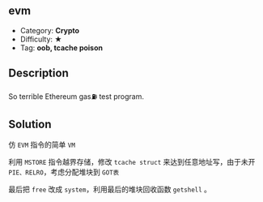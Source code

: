 ## evm

+ Category: **Crypto**
+ Difficulty: ★
+ Tag: **oob, tcache poison**

## Description

So terrible Ethereum gas⛽️ test program.

## Solution

仿 `EVM` 指令的简单 `VM`

利用 `MSTORE` 指令越界存储，修改 `tcache struct` 来达到任意地址写，由于未开 `PIE、RELRO`，考虑分配堆块到 `GOT表`

最后把 `free` 改成 `system`，利用最后的堆块回收函数 `getshell` 。